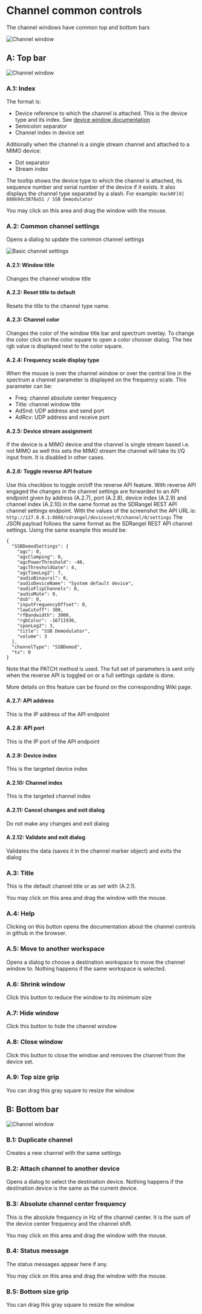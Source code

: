 <h1>Channel common controls</h1>

The channel windows have common top and bottom bars

![Channel window](../../doc/img/ChannelWindow.png)

<h2>A: Top bar</h2>

![Channel window](../../doc/img/ChannelWindow_top.png)

<h3>A.1: Index</h3>

The format is:

  - Device reference to which the channel is attached. This is the device type and its index. See [device window documentation](../device/readme.md)
  - Semicolon separator
  - Channel index in device set

Aditionally when the channel is a single stream channel and attached to a MIMO device:

  - Dot separator
  - Stream index

The tooltip shows the device type to which the channel is attached, its sequence number and serial number of the device if it exists. It also displays the channel type separated by a slash. For example: `HackRF[0] 88869dc3878a51 / SSB Demodulator`

You may click on this area and drag the window with the mouse.

<h3>A.2: Common channel settings</h3>

Opens a dialog to update the common channel settings

![Basic channel settings](../../doc/img/BasicChannelSettings.png)

<h4>A.2.1: Window title</h4>

Changes the channel window title

<h4>A.2.2: Reset title to default</h4>

Resets the title to the channel type name.

<h4>A.2.3: Channel color</h4>

Changes the color of the window title bar and spectrum overlay. To change the color click on the color square to open a color chooser dialog. The hex rgb value is displayed next to the color square.

<h4>A.2.4: Frequency scale display type</h4>

When the mouse is over the channel window or over the central line in the spectrum a channel parameter is displayed on the frequency scale. This parameter can be:

  - Freq: channel absolute center frequency
  - Title: channel window title
  - AdSnd: UDP address and send port
  - AdRcv: UDP address and receive port

<h4>A.2.5: Device stream assignment</h4>

If the device is a MIMO device and the channel is single stream based i.e. not MIMO as well this sets the MIMO stream the channel will take its I/Q input from. It is disabled in other cases.

<h4>A.2.6: Toggle reverse API feature</h4>

Use this checkbox to toggle on/off the reverse API feature. With reverse API engaged the changes in the channel settings are forwarded to an API endpoint given by address (A.2.7), port (A.2.8), device index (A.2.9) and channel index (A.2.10) in the same format as the SDRangel REST API channel settings endpoint. With the values of the screenshot the API URL is: `http://127.0.0.1:8888/sdrangel/deviceset/0/channel/0/settings` The JSON payload follows the same format as the SDRangel REST API channel settings. Using the same example this would be:

```
{
  "SSBDemodSettings": {
    "agc": 0,
    "agcClamping": 0,
    "agcPowerThreshold": -40,
    "agcThresholdGate": 4,
    "agcTimeLog2": 7,
    "audioBinaural": 0,
    "audioDeviceName": "System default device",
    "audioFlipChannels": 0,
    "audioMute": 0,
    "dsb": 0,
    "inputFrequencyOffset": 0,
    "lowCutoff": 300,
    "rfBandwidth": 3000,
    "rgbColor": -16711936,
    "spanLog2": 3,
    "title": "SSB Demodulator",
    "volume": 3
  },
  "channelType": "SSBDemod",
  "tx": 0
}
```
Note that the PATCH method is used. The full set of parameters is sent only when the reverse API is toggled on or a full settings update is done.

More details on this feature can be found on the corresponding Wiki page.

<h4>A.2.7: API address</h4>

This is the IP address of the API endpoint

<h4>A.2.8: API port</h4>

This is the IP port of the API endpoint

<h4>A.2.9: Device index</h4>

This is the targeted device index

<h4>A.2.10: Channel index</h4>

This is the targeted channel index

<h4>A.2.11: Cancel changes and exit dialog</h4>

Do not make any changes and exit dialog

<h4>A.2.12: Validate and exit dialog</h4>

Validates the data (saves it in the channel marker object) and exits the dialog

<h3>A.3: Title</h3>

This is the default channel title or as set with (A.2.1).

You may click on this area and drag the window with the mouse.

<h3>A.4: Help</h3>

Clicking on this button opens the documentation about the channel controls in github in the browser.

<h3>A.5: Move to another workspace</h3>

Opens a dialog to choose a destination workspace to move the channel window to. Nothing happens if the same workspace is selected.

<h3>A.6: Shrink window</h3>

Click this button to reduce the window to its minimum size

<h3>A.7: Hide window</h3>

Click this button to hide the channel window

<h3>A.8: Close window</h3>

Click this button to close the window and removes the channel from the device set.

<h3>A.9: Top size grip</h3>

You can drag this gray square to resize the window

<h2>B: Bottom bar</h2>

![Channel window](../../doc/img/ChannelWindow_bottom.png)

<h3>B.1: Duplicate channel</h3>

Creates a new channel with the same settings

<h3>B.2: Attach channel to another device</h3>

Opens a dialog to select the destination device. Nothing happens if the destination device is the same as the current device.

<h3>B.3: Absolute channel center frequency</h3>

This is the absolute frequency in Hz of the channel center. It is the sum of the device center frequency and the channel shift.

You may click on this area and drag the window with the mouse.

<h3>B.4: Status message</h3>

The status messages appear here if any.

You may click on this area and drag the window with the mouse.

<h3>B.5: Bottom size grip</h3>

You can drag this gray square to resize the window

